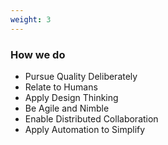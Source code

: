 ```yaml
---
weight: 3
---
```


### How we do

- Pursue Quality Deliberately
- Relate to Humans
- Apply Design Thinking
- Be Agile and Nimble
- Enable Distributed Collaboration
- Apply Automation to Simplify
